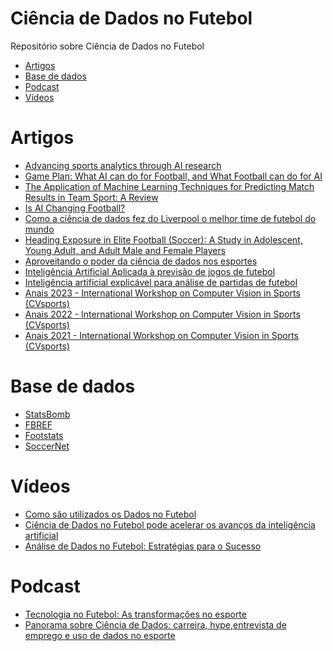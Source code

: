 # Ciência de Dados no Futebol
Repositório sobre Ciência de Dados no Futebol

- [Artigos](#artigos)
- [Base de dados](#base-de-dados)
- [Podcast](#podcast)
- [Vídeos](#vídeos)


# Artigos

- [Advancing sports analytics through AI research](https://www.deepmind.com/blog/advancing-sports-analytics-through-ai-research)
- [Game Plan: What AI can do for Football, and What Football can do for AI](https://jair.org/index.php/jair/article/view/12505/26683)
- [The Application of Machine Learning Techniques for Predicting Match Results in Team Sport: A Review](https://jair.org/index.php/jair/article/view/13509/26786)
- [Is AI Changing Football?](https://medium.com/mlearning-ai/is-ai-changing-football-123386582c9b)
- [Como a ciência de dados fez do Liverpool o melhor time de futebol do mundo](https://www.startse.com/artigos/ciencia-de-dados-liverpool/)
- [Heading Exposure in Elite Football (Soccer): A Study in Adolescent, Young Adult, and Adult Male and Female Players](https://www.ncbi.nlm.nih.gov/pmc/articles/PMC9390232/)
- [Aproveitando o poder da ciência de dados nos esportes](https://hackernoon.com/pt/aproveitando-o-poder-da-ci%C3%AAncia-de-dados-nos-esportes)
- [Inteligência Artificial Aplicada à previsão de jogos de futebol](https://bdm.unb.br/bitstream/10483/23782/1/2018_LauraDefrancoFerreiraPeconick.pdf)
- [Inteligência artificial explicável para análise
de partidas de futebol](https://www.lume.ufrgs.br/bitstream/handle/10183/218992/001122357.pdf)
- [Anais 2023 - International Workshop on Computer Vision in Sports (CVsports)](https://openaccess.thecvf.com/CVPR2023_workshops/CVSports)
- [Anais 2022 - International Workshop on Computer Vision in Sports (CVsports)](https://openaccess.thecvf.com/CVPR2022_workshops/CVSports)
- [Anais 2021 - International Workshop on Computer Vision in Sports (CVsports)](https://openaccess.thecvf.com/CVPR2022_workshops/CVSports)


# Base de dados
- [StatsBomb](https://github.com/statsbomb/open-data)
- [FBREF](https://fbref.com/pt/)
- [Footstats](https://www.footstats.com.br/)
- [SoccerNet](https://www.soccer-net.org/)

# Vídeos

- [Como são utilizados os Dados no Futebol](https://www.youtube.com/watch?v=f1mZVFiDeG8)
- [Ciência de Dados no Futebol pode acelerar os avanços da inteligência artificial](https://www.youtube.com/watch?v=K0xsS54HnPk)
- [Análise de Dados no Futebol: Estratégias para o Sucesso](https://www.youtube.com/watch?v=SorhOh6sxMg)


# Podcast
- [Tecnologia no Futebol: As transformações no esporte](https://open.spotify.com/episode/73QvIBQn78npNFmPW9gNSv?si=f7aef4241e894eaa)
- [Panorama sobre Ciência de Dados: carreira, hype,entrevista de emprego e uso de dados no esporte](https://open.spotify.com/episode/6CXvbBrp1cxFipkwDb5HOo?si=2d23c50453794bd2)
